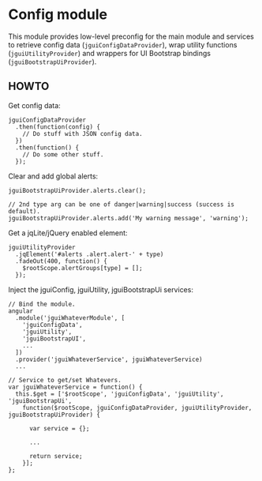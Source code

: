 # Config module

This module provides low-level preconfig for the main module and services to
retrieve config data (`jguiConfigDataProvider`), wrap utility functions
(`jguiUtilityProvider`) and wrappers for UI Bootstrap bindings
(`jguiBootstrapUiProvider`).

## HOWTO

Get config data:

    jguiConfigDataProvider
      .then(function(config) {
        // Do stuff with JSON config data.
      })
      .then(function() {
        // Do some other stuff.
      });

Clear and add global alerts:

    jguiBootstrapUiProvider.alerts.clear();

    // 2nd type arg can be one of danger|warning|success (success is default).
    jguiBootstrapUiProvider.alerts.add('My warning message', 'warning');

Get a jqLite/jQuery enabled element:

    jguiUtilityProvider
      .jqElement('#alerts .alert.alert-' + type)
      .fadeOut(400, function() {
        $rootScope.alertGroups[type] = [];
      });

Inject the jguiConfig, jguiUtility, jguiBootstrapUi services:

    // Bind the module.
    angular
      .module('jguiWhateverModule', [
        'jguiConfigData',
        'jguiUtility',
        'jguiBootstrapUI',
        ...
      ])
      .provider('jguiWhateverService', jguiWhateverService)
      ...

    // Service to get/set Whatevers.
    var jguiWhateverService = function() {
      this.$get = ['$rootScope', 'jguiConfigData', 'jguiUtility', 'jguiBootstrapUi',
        function($rootScope, jguiConfigDataProvider, jguiUtilityProvider, jguiBootstrapUiProvider) {

          var service = {};

          ...

          return service;
        }];
    };

